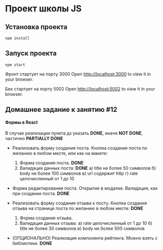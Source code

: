 # Проект школы JS


## Установка проекта
`npm install`

## Запуск проекта
`npm start`


Фронт стартует на порту 3000
Open [http://localhost:3000](http://localhost:3000) to view it in your browser.

Бек стартует на порту 5002
Open [http://localhost:5002](http://localhost:5002) to view it in your browser.



## Домашнее задание к занятию #12

#### Формы в React 
   В случае реализации пункта дз указать **DONE**, иначе **NOT DONE**, частично **PARTIALLY DONE**


- Реализовать форму создания поста. Кнопка создания поста по желанию в любом месте, или как на макете:
    1) Форма создания поста. **DONE**
    2) Валидация данных поста: **DONE**
        а) title не более 50 символов
        б) body не более 100 символов
        в) url содержит http 
        г) rate целочисленный от 1 до 10
      
- Форма редактирования поста. Открытие в модалке. Валидация, как при создании поста. **DONE**

- Реализовать форму создания отзыва к посту. Кнопка создания отзыва на странице поста по желанию в любом месте: **DONE**
    1) Форма создания отзыва.
    2) Валидация данных отзыва: 
        а) rate целочисленный от 1 до 10
        б) title не более 30 символов
        в) body не более 500 символов
  
- (ОПЦИОНАЛЬНО) Реализация компонента рейтинга. Можно взять  с библиотеки. **DONE**
  


